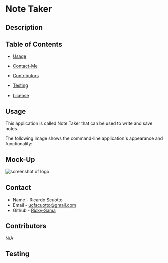 # Note Taker

## Description

## Table of Contents
* [Usage](#usage)
* [Contact-Me](#contact)
* [Contributors](#contributors)
* [Testing](#testing)

* [License](#license)


## Usage
This application is called Note Taker that can be used to write and save notes. 

The following image shows the command-line application's appearance and functionality:

## Mock-Up
![screenshot of logo](./screenshots/127-0-0-1-5500-logo-svg.png)

## Contact
* Name - Ricardo Scuotto
* Email - ucfscuotto@gmail.com
* Github - [Ricky-Sama](https://github.com/Ricky-Sama/)
## Contributors
N/A
## Testing

